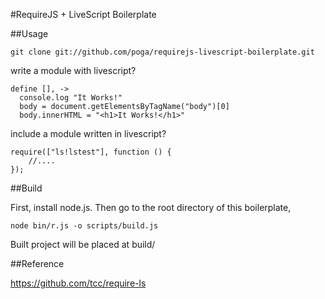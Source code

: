 #RequireJS + LiveScript Boilerplate

##Usage

	git clone git://github.com/poga/requirejs-livescript-boilerplate.git
	
write a module with livescript?
	
	define [], ->
 	  console.log "It Works!"
 	  body = document.getElementsByTagName("body")[0]
 	  body.innerHTML = "<h1>It Works!</h1>"
 	  
include a module written in livescript?

	require(["ls!lstest"], function () {
		//....
	});
	
##Build

First, install node.js. Then go to the root directory of this boilerplate,

	node bin/r.js -o scripts/build.js

Built project will be placed at build/

##Reference

https://github.com/tcc/require-ls